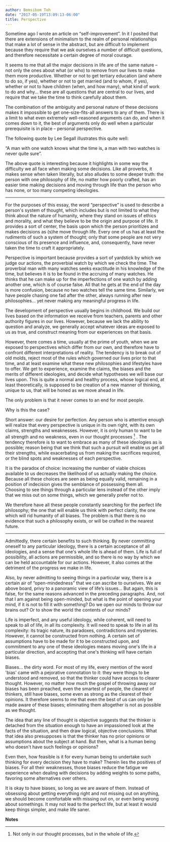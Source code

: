 ```yaml
---
author: Bemsibom Toh
date: "2017-05-19T13:09:13-06:00"
title: Perspective
---
```


Sometime ago I wrote an article on “self-improvement”. In it I posited that there are extensions of minimalism to the realm of personal relationships that make a lot of sense in the abstract, but are difficult to implement because they require that we ask ourselves a number of difficult questions, and therefore necessitate a certain degree of moral courage.

It seems to me that all the major decisions in life are of the same nature – not only the ones about what (or who) to remove from our lives to make them more productive. Whether or not to get tertiary education (and where to do so, if yes), whether or not to get married (and to whom, if yes), whether or not to have children (when, and how many), what kind of work to do and why… these are all questions that are central to our lives, and require that we take the time to think carefully about them.

The combination of the ambiguity and personal nature of these decisions makes it impossible to get one-size-fits-all answers to any of them. There is a limit to what even extremely well-reasoned arguments can do, and when it comes down to it, the best of arguments only do well when a particular prerequisite is in place – personal perspective. 

The following quote by Lee Segall illustrates this quite well:

“A man with one watch knows what the time is, a man with two watches is never quite sure”.

The above quote is interesting because it highlights in some way the difficulty we all face when making some decisions. Like all proverbs, it makes sense when taken literally, but also alludes to some deeper truth: the person with one philosophy of life, no matter how poorly crafted, has an easier time making decisions and moving through life than the person who has none, or too many competing ideologies.

****************************************

For the purposes of this essay, the word “perspective” is used to describe a person's system of thought, which includes but is not limited to what they think about the nature of humanity, where they stand on issues of ethics and morality, and what they believe to be the origin and purpose of life. It provides a sort of center, the basis upon which the person prioritizes and makes decisions as (s)he move through life. Every one of us has at least the rudiments of such a system of thought; only that some people are not very conscious of its presence and influence, and, consequently, have never taken the time to craft it appropriately. 

Perspective is important because provides a sort of yardstick by which we judge our actions, the proverbial watch by which we check the time. The proverbial man with many watches seeks exactitude in his knowledge of the time, but believes it is to be found in the accruing of many watches. He thinks that he can make up for the imperfections of one watch by adding another one, which is of course false. All that he gets at the end of the day is more confusion, because no two watches tell the same time. Similarly, we have people chasing one fad after the other, always running after new philosophies... yet never making any meaningful progress in life.

The development of perspective usually begins in childhood. We build our lives based on the information we receive from teachers, parents and other authority figures in our lives. However, because we lack the ability to question and analyze, we generally accept whatever ideas are exposed to us as true, and construct meaning from our experiences on that basis. 

However, there comes a time, usually at the prime of youth, when we are exposed to perspectives which differ from our own, and therefore have to confront different interpretations of reality. The tendency is to break out of old molds, reject most of the rules which governed our lives prior to that time, and at least examine what these new philosophies and lifestyles have to offer. We get to experience, examine the claims, the biases and the merits of different ideologies, and decide what hypotheses we will base our lives upon. This is quite a normal and healthy process, whose logical end, at least theoretically, is supposed to be creation of a new manner of thinking, unique to us, that will be honed as we move ahead in life. 

The only problem is that it never comes to an end for most people.

Why is this the case?

Short answer: our desire for perfection. Any person who is attentive enough will realize that every perspective is unique in its own right, with its own claims, strengths and weaknesses. However, it is only human to want to be all strength and no weakness, even in our thought processes [^1] . The tendency therefore is to want to embrace as many of these ideologies as is possible; reason being that we think that such a pursuit will enable us get all their strengths, while exacerbating us from making the sacrifices required, or the blind spots and weaknesses of each perspective.

It is the paradox of choice: increasing the number of viable choices available to us decreases the likelihood of us actually making the choice. Because all these choices are seen as being equally valid, remaining in a position of indecision gives the semblance of possessing them all. Choosing to see things through a particular lens instead of the other imply that we miss out on some things, which we generally prefer not to.

We therefore have all these people constantly searching for the perfect life philosophy; the one that will enable us think with perfect clarity, the one which will rid humanity of all biases. The problem is that there is no evidence that such a philosophy exists, or will be crafted in the nearest future. 

******************************************

Admittedly, there certain benefits to such thinking. By never committing oneself to any particular ideology, there is a certain acceptance of all ideologies, and a sense that one's whole life is ahead of them. Life is full of possibility, all actions are permissible, and so there is no way by which we can be held accountable for our actions. However, it also comes at the detriment of the progress we make in life. 

Also, by never admitting to seeing things in a particular way, there is a certain air of “open-mindedness” that we can ascribe to ourselves. We are above board, privy to a panoramic view of life’s issues… But again, this is false, for the same reasons advanced in the preceding paragraphs. And, not that I am against being open-minded, but what is the point of opening your mind, if it is not to fill it with something? Do we open our minds to throw our brains out? Or to show the world the contents of our minds?

Life is imperfect, and any useful ideology, while coherent, will need to speak to all of life, in all its complexity. It will need to speak to life in all its complexity: its tragic nature, its paradoxes, contradictions and mysteries. However, it cannot be constructed from nothing. A certain set of assumptions have to be made for it to be constructed upon, and commitment to any one of these ideologies means moving one's life in a particular direction, and accepting that one's thinking will have certain biases.

Biases... the dirty word. For most of my life, every mention of the word 'bias' came with a pejorative connotation to it: they were things to be understood and removed, so that the thinker could have access to clearer thought. However, no matter how much the gospel of throwing away our biases has been preached, even the smartest of people, the clearest of thinkers, still have biases, some even as strong as the clearest of their opinions. It therefore seems to me that even the best of us can only be made aware of these biases; eliminating them altogether is not as possible as we thought.

The idea that any line of thought is objective suggests that the thinker is detached from the situation enough to have an impassioned look at the facts of the situation, and then draw logical, objective conclusions. What that idea also presupposes is that the thinker has no prior opinions or assumptions about the subject at hand. But then, what is a human being who doesn't have such feelings or opinions?

Even then, how feasible is it for every human being to undertake such thinking for every decision they have to make? Therein lies the positives of biases. For all their weaknesses, those biases reduce the fatigue we experience when dealing with decisions by adding weights to some paths, favoring some alternatives over others.

It is okay to have biases, so long as we are aware of them. Instead of obsessing about getting everything right and not missing out on anything, we should become comfortable with missing out on, or even being wrong about somethings. It may not lead to the perfect life, but at least it would keep things simpler, and make life saner.

**Notes**
[^1]: Not only in our thought processes, but in the whole of life.
